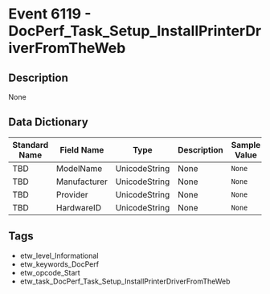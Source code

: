 # Event 6119 - DocPerf_Task_Setup_InstallPrinterDriverFromTheWeb

## Description
None

## Data Dictionary
|Standard Name|Field Name|Type|Description|Sample Value|
|---|---|---|---|---|
|TBD|ModelName|UnicodeString|None|`None`|
|TBD|Manufacturer|UnicodeString|None|`None`|
|TBD|Provider|UnicodeString|None|`None`|
|TBD|HardwareID|UnicodeString|None|`None`|

## Tags
* etw_level_Informational
* etw_keywords_DocPerf
* etw_opcode_Start
* etw_task_DocPerf_Task_Setup_InstallPrinterDriverFromTheWeb